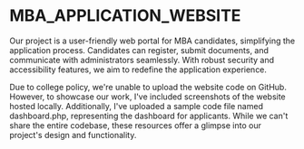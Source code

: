 # MBA_APPLICATION_WEBSITE
Our project is a user-friendly web portal for MBA candidates, simplifying the application process. Candidates can register, submit documents, and communicate with administrators seamlessly. With robust security and accessibility features, we aim to redefine the application experience.

Due to college policy, we're unable to upload the website code on GitHub. However, to showcase our work, I've included screenshots of the website hosted locally. Additionally, I've uploaded a sample code file named dashboard.php, representing the dashboard for applicants. While we can't share the entire codebase, these resources offer a glimpse into our project's design and functionality.
